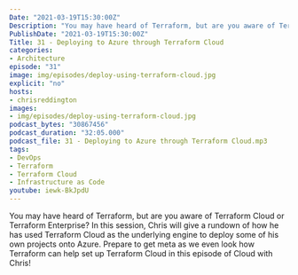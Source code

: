 ```yaml
---
Date: "2021-03-19T15:30:00Z"
Description: "You may have heard of Terraform, but are you aware of Terraform Cloud or Terraform Enterprise? In this session, Chris will give a rundown of how he has used Terraform Cloud as the underlying engine to deploy some of his own projects onto Azure. Prepare to get meta as we even look how Terraform can help set up Terraform Cloud in this episode of Cloud with Chris!"
PublishDate: "2021-03-19T15:30:00Z"
Title: 31 - Deploying to Azure through Terraform Cloud
categories:
- Architecture
episode: "31"
image: img/episodes/deploy-using-terraform-cloud.jpg
explicit: "no"
hosts:
- chrisreddington
images:
- img/episodes/deploy-using-terraform-cloud.jpg
podcast_bytes: "30867456"
podcast_duration: "32:05.000"
podcast_file: 31 - Deploying to Azure through Terraform Cloud.mp3
tags:
- DevOps
- Terraform
- Terraform Cloud
- Infrastructure as Code
youtube: iewk-BkJpdU
---
```

You may have heard of Terraform, but are you aware of Terraform Cloud or Terraform Enterprise? In this session, Chris will give a rundown of how he has used Terraform Cloud as the underlying engine to deploy some of his own projects onto Azure. Prepare to get meta as we even look how Terraform can help set up Terraform Cloud in this episode of Cloud with Chris!